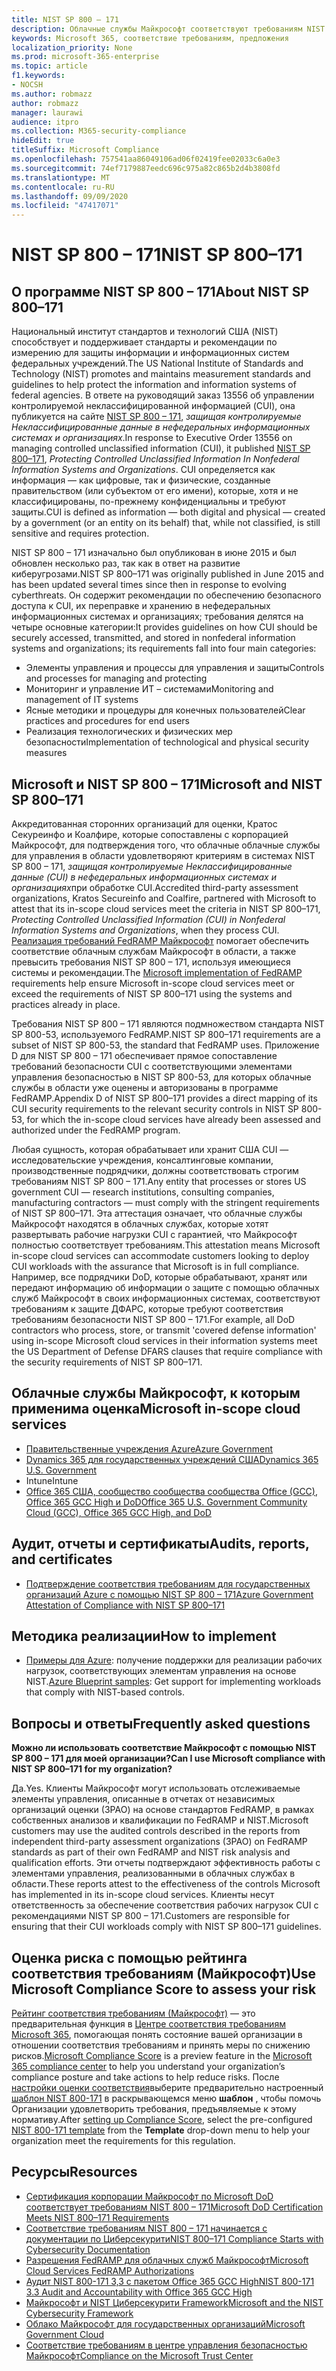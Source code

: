 ```yaml
---
title: NIST SP 800 – 171
description: Облачные службы Майкрософт соответствуют требованиям NIST SP 800 – 171 для защиты контролируемой неклассифицированной информации (CUI) в нефедеральных информационных системах.
keywords: Microsoft 365, соответствие требованиям, предложения
localization_priority: None
ms.prod: microsoft-365-enterprise
ms.topic: article
f1.keywords:
- NOCSH
ms.author: robmazz
author: robmazz
manager: laurawi
audience: itpro
ms.collection: M365-security-compliance
hideEdit: true
titleSuffix: Microsoft Compliance
ms.openlocfilehash: 757541aa86049106ad06f02419fee02033c6a0e3
ms.sourcegitcommit: 74ef7179887eedc696c975a82c865b2d4b3808fd
ms.translationtype: MT
ms.contentlocale: ru-RU
ms.lasthandoff: 09/09/2020
ms.locfileid: "47417071"
---
```

# <a name="nist-sp-800171"></a><span data-ttu-id="976d5-104">NIST SP 800 – 171</span><span class="sxs-lookup"><span data-stu-id="976d5-104">NIST SP 800–171</span></span>

## <a name="about-nist-sp-800171"></a><span data-ttu-id="976d5-105">О программе NIST SP 800 – 171</span><span class="sxs-lookup"><span data-stu-id="976d5-105">About NIST SP 800–171</span></span>

<span data-ttu-id="976d5-106">Национальный институт стандартов и технологий США (NIST) способствует и поддерживает стандарты и рекомендации по измерению для защиты информации и информационных систем федеральных учреждений.</span><span class="sxs-lookup"><span data-stu-id="976d5-106">The US National Institute of Standards and Technology (NIST) promotes and maintains measurement standards and guidelines to help protect the information and information systems of federal agencies.</span></span> <span data-ttu-id="976d5-107">В ответе на руководящий заказ 13556 об управлении контролируемой неклассифицированной информацией (CUI), она публикуется на сайте [NIST SP 800 – 171](https://csrc.nist.gov/publications/detail/sp/800-171/rev-1/final), *защищая контролируемые Неклассифицированные данные в нефедеральных информационных системах и организациях*.</span><span class="sxs-lookup"><span data-stu-id="976d5-107">In response to Executive Order 13556 on managing controlled unclassified information (CUI), it published [NIST SP 800–171](https://csrc.nist.gov/publications/detail/sp/800-171/rev-1/final), *Protecting Controlled Unclassified Information In Nonfederal Information Systems and Organizations*.</span></span> <span data-ttu-id="976d5-108">CUI определяется как информация — как цифровые, так и физические, созданные правительством (или субъектом от его имени), которые, хотя и не классифицированы, по-прежнему конфиденциальны и требуют защиты.</span><span class="sxs-lookup"><span data-stu-id="976d5-108">CUI is defined as information — both digital and physical — created by a government (or an entity on its behalf) that, while not classified, is still sensitive and requires protection.</span></span>

<span data-ttu-id="976d5-109">NIST SP 800 – 171 изначально был опубликован в июне 2015 и был обновлен несколько раз, так как в ответ на развитие киберугрозами.</span><span class="sxs-lookup"><span data-stu-id="976d5-109">NIST SP 800–171 was originally published in June 2015 and has been updated several times since then in response to evolving cyberthreats.</span></span> <span data-ttu-id="976d5-110">Он содержит рекомендации по обеспечению безопасного доступа к CUI, их переправке и хранению в нефедеральных информационных системах и организациях; требования делятся на четыре основные категории:</span><span class="sxs-lookup"><span data-stu-id="976d5-110">It provides guidelines on how CUI should be securely accessed, transmitted, and stored in nonfederal information systems and organizations; its requirements fall into four main categories:</span></span>

- <span data-ttu-id="976d5-111">Элементы управления и процессы для управления и защиты</span><span class="sxs-lookup"><span data-stu-id="976d5-111">Controls and processes for managing and protecting</span></span>
- <span data-ttu-id="976d5-112">Мониторинг и управление ИТ – системами</span><span class="sxs-lookup"><span data-stu-id="976d5-112">Monitoring and management of IT systems</span></span>
- <span data-ttu-id="976d5-113">Ясные методики и процедуры для конечных пользователей</span><span class="sxs-lookup"><span data-stu-id="976d5-113">Clear practices and procedures for end users</span></span>
- <span data-ttu-id="976d5-114">Реализация технологических и физических мер безопасности</span><span class="sxs-lookup"><span data-stu-id="976d5-114">Implementation of technological and physical security measures</span></span>

## <a name="microsoft-and-nist-sp-800171"></a><span data-ttu-id="976d5-115">Microsoft и NIST SP 800 – 171</span><span class="sxs-lookup"><span data-stu-id="976d5-115">Microsoft and NIST SP 800–171</span></span>

<span data-ttu-id="976d5-116">Аккредитованная сторонних организаций для оценки, Кратос Секуреинфо и Коалфире, которые сопоставлены с корпорацией Майкрософт, для подтверждения того, что облачные облачные службы для управления в области удовлетворяют критериям в системах NIST SP 800 – 171, *защищая контролируемые Неклассифицированные данные (CUI) в нефедеральных информационных системах и организациях*при обработке CUI.</span><span class="sxs-lookup"><span data-stu-id="976d5-116">Accredited third-party assessment organizations, Kratos Secureinfo and Coalfire, partnered with Microsoft to attest that its in-scope cloud services meet the criteria in NIST SP 800–171, *Protecting Controlled Unclassified Information (CUI) in Nonfederal Information Systems and Organizations*, when they process CUI.</span></span> <span data-ttu-id="976d5-117">[Реализация требований FedRAMP Майкрософт](offering-fedramp.md) помогает обеспечить соответствие облачным службам Майкрософт в области, а также превысить требования NIST SP 800 – 171, используя имеющиеся системы и рекомендации.</span><span class="sxs-lookup"><span data-stu-id="976d5-117">The [Microsoft implementation of FedRAMP](offering-fedramp.md) requirements help ensure Microsoft in-scope cloud services meet or exceed the requirements of NIST SP 800–171 using the systems and practices already in place.</span></span>

<span data-ttu-id="976d5-118">Требования NIST SP 800 – 171 являются подмножеством стандарта NIST SP 800-53, используемого FedRAMP.</span><span class="sxs-lookup"><span data-stu-id="976d5-118">NIST SP 800–171 requirements are a subset of NIST SP 800-53, the standard that FedRAMP uses.</span></span> <span data-ttu-id="976d5-119">Приложение D для NIST SP 800 – 171 обеспечивает прямое сопоставление требований безопасности CUI с соответствующими элементами управления безопасностью в NIST SP 800-53, для которых облачные службы в области уже оценены и авторизованы в программе FedRAMP.</span><span class="sxs-lookup"><span data-stu-id="976d5-119">Appendix D of NIST SP 800–171 provides a direct mapping of its CUI security requirements to the relevant security controls in NIST SP 800-53, for which the in-scope cloud services have already been assessed and authorized under the FedRAMP program.</span></span>

<span data-ttu-id="976d5-120">Любая сущность, которая обрабатывает или хранит США CUI — исследовательские учреждения, консалтинговые компании, производственные подрядчики, должны соответствовать строгим требованиям NIST SP 800 – 171.</span><span class="sxs-lookup"><span data-stu-id="976d5-120">Any entity that processes or stores US government CUI — research institutions, consulting companies, manufacturing contractors — must comply with the stringent requirements of NIST SP 800–171.</span></span> <span data-ttu-id="976d5-121">Эта аттестация означает, что облачные службы Майкрософт находятся в облачных службах, которые хотят развертывать рабочие нагрузки CUI с гарантией, что Майкрософт полностью соответствует требованиям.</span><span class="sxs-lookup"><span data-stu-id="976d5-121">This attestation means Microsoft in-scope cloud services can accommodate customers looking to deploy CUI workloads with the assurance that Microsoft is in full compliance.</span></span> <span data-ttu-id="976d5-122">Например, все подрядчики DoD, которые обрабатывают, хранят или передают информацию об информации о защите с помощью облачных служб Майкрософт в своих информационных системах, соответствуют требованиям к защите ДФАРС, которые требуют соответствия требованиям безопасности NIST SP 800 – 171.</span><span class="sxs-lookup"><span data-stu-id="976d5-122">For example, all DoD contractors who process, store, or transmit 'covered defense information' using in-scope Microsoft cloud services in their information systems meet the US Department of Defense DFARS clauses that require compliance with the security requirements of NIST SP 800–171.</span></span>

## <a name="microsoft-in-scope-cloud-services"></a><span data-ttu-id="976d5-123">Облачные службы Майкрософт, к которым применима оценка</span><span class="sxs-lookup"><span data-stu-id="976d5-123">Microsoft in-scope cloud services</span></span>

- [<span data-ttu-id="976d5-124">Правительственные учреждения Azure</span><span class="sxs-lookup"><span data-stu-id="976d5-124">Azure Government</span></span>](https://aka.ms/AzureCompliance)
- [<span data-ttu-id="976d5-125">Dynamics 365 для государственных учреждений США</span><span class="sxs-lookup"><span data-stu-id="976d5-125">Dynamics 365 U.S. Government</span></span>](https://aka.ms/d365-compliance-list)
- <span data-ttu-id="976d5-126">Intune</span><span class="sxs-lookup"><span data-stu-id="976d5-126">Intune</span></span>
- [<span data-ttu-id="976d5-127">Office 365 США, сообщество сообщества сообщества Office (GCC), Office 365 GCC High и DoD</span><span class="sxs-lookup"><span data-stu-id="976d5-127">Office 365 U.S. Government Community Cloud (GCC), Office 365 GCC High, and DoD</span></span>](https://aka.ms/o365-compliance-framework)

## <a name="audits-reports-and-certificates"></a><span data-ttu-id="976d5-128">Аудит, отчеты и сертификаты</span><span class="sxs-lookup"><span data-stu-id="976d5-128">Audits, reports, and certificates</span></span>

- [<span data-ttu-id="976d5-129">Подтверждение соответствия требованиям для государственных организаций Azure с помощью NIST SP 800 – 171</span><span class="sxs-lookup"><span data-stu-id="976d5-129">Azure Government Attestation of Compliance with NIST SP 800–171</span></span>](https://aka.ms/Azure-NIST-800-171)

## <a name="how-to-implement"></a><span data-ttu-id="976d5-130">Методика реализации</span><span class="sxs-lookup"><span data-stu-id="976d5-130">How to implement</span></span>

- <span data-ttu-id="976d5-131">[Примеры для Azure](https://docs.microsoft.com/azure/governance/blueprints/samples/): получение поддержки для реализации рабочих нагрузок, соответствующих элементам управления на основе NIST.</span><span class="sxs-lookup"><span data-stu-id="976d5-131">[Azure Blueprint samples](https://docs.microsoft.com/azure/governance/blueprints/samples/): Get support for implementing workloads that comply with NIST-based controls.</span></span>

## <a name="frequently-asked-questions"></a><span data-ttu-id="976d5-132">Вопросы и ответы</span><span class="sxs-lookup"><span data-stu-id="976d5-132">Frequently asked questions</span></span>

<span data-ttu-id="976d5-133">**Можно ли использовать соответствие Майкрософт с помощью NIST SP 800 – 171 для моей организации?**</span><span class="sxs-lookup"><span data-stu-id="976d5-133">**Can I use Microsoft compliance with NIST SP 800–171 for my organization?**</span></span>

<span data-ttu-id="976d5-134">Да.</span><span class="sxs-lookup"><span data-stu-id="976d5-134">Yes.</span></span> <span data-ttu-id="976d5-135">Клиенты Майкрософт могут использовать отслеживаемые элементы управления, описанные в отчетах от независимых организаций оценки (3PAO) на основе стандартов FedRAMP, в рамках собственных анализов и квалификации по FedRAMP и NIST.</span><span class="sxs-lookup"><span data-stu-id="976d5-135">Microsoft customers may use the audited controls described in the reports from independent third-party assessment organizations (3PAO) on FedRAMP standards as part of their own FedRAMP and NIST risk analysis and qualification efforts.</span></span> <span data-ttu-id="976d5-136">Эти отчеты подтверждают эффективность работы с элементами управления, реализованными в облачных службах в области.</span><span class="sxs-lookup"><span data-stu-id="976d5-136">These reports attest to the effectiveness of the controls Microsoft has implemented in its in-scope cloud services.</span></span> <span data-ttu-id="976d5-137">Клиенты несут ответственность за обеспечение соответствия рабочих нагрузок CUI с рекомендациями NIST SP 800 – 171.</span><span class="sxs-lookup"><span data-stu-id="976d5-137">Customers are responsible for ensuring that their CUI workloads comply with NIST SP 800–171 guidelines.</span></span>

## <a name="use-microsoft-compliance-score-to-assess-your-risk"></a><span data-ttu-id="976d5-138">Оценка риска с помощью рейтинга соответствия требованиям (Майкрософт)</span><span class="sxs-lookup"><span data-stu-id="976d5-138">Use Microsoft Compliance Score to assess your risk</span></span>

<span data-ttu-id="976d5-139">[Рейтинг соответствия требованиям (Майкрософт)](compliance-score.md) — это предварительная функция в [Центре соответствия требованиям Microsoft 365](microsoft-365-compliance-center.md), помогающая понять состояние вашей организации в отношении соответствия требованиям и принять меры по снижению рисков.</span><span class="sxs-lookup"><span data-stu-id="976d5-139">[Microsoft Compliance Score](compliance-score.md) is a preview feature in the [Microsoft 365 compliance center](microsoft-365-compliance-center.md) to help you understand your organization’s compliance posture and take actions to help reduce risks.</span></span> <span data-ttu-id="976d5-140">После [настройки оценки соответствия](compliance-score-setup.md)выберите предварительно настроенный [шаблон NIST 800-171](https://go.microsoft.com/fwlink/?linkid=2117526) в раскрывающемся меню **шаблон** , чтобы помочь Организации удовлетворить требования, предъявляемые к этому нормативу.</span><span class="sxs-lookup"><span data-stu-id="976d5-140">After [setting up Compliance Score](compliance-score-setup.md), select the pre-configured [NIST 800-171 template](https://go.microsoft.com/fwlink/?linkid=2117526) from the **Template** drop-down menu to help your organization meet the requirements for this regulation.</span></span>

## <a name="resources"></a><span data-ttu-id="976d5-141">Ресурсы</span><span class="sxs-lookup"><span data-stu-id="976d5-141">Resources</span></span>

- [<span data-ttu-id="976d5-142">Сертификация корпорации Майкрософт по Microsoft DoD соответствует требованиям NIST 800 – 171</span><span class="sxs-lookup"><span data-stu-id="976d5-142">Microsoft DoD Certification Meets NIST 800–171 Requirements</span></span>](offering-DoD-DISA-L2-L4-L5.md)
- [<span data-ttu-id="976d5-143">Соответствие требованиям NIST 800 – 171 начинается с документации по Циберсекурити</span><span class="sxs-lookup"><span data-stu-id="976d5-143">NIST 800–171 Compliance Starts with Cybersecurity Documentation</span></span>](https://www.nist800171.com/)
- [<span data-ttu-id="976d5-144">Разрешения FedRAMP для облачных служб Майкрософт</span><span class="sxs-lookup"><span data-stu-id="976d5-144">Microsoft Cloud Services FedRAMP Authorizations</span></span>](https://marketplace.fedramp.gov/index.html?status=Compliant&sort=productName#/products)
- [<span data-ttu-id="976d5-145">Аудит NIST 800-171 3,3 с пакетом Office 365 GCC High</span><span class="sxs-lookup"><span data-stu-id="976d5-145">NIST 800-171 3.3 Audit and Accountability with Office 365 GCC High</span></span>](https://info.summit7systems.com/blog/nist-3.3-audit-and-accountability-with-office-365)
- [<span data-ttu-id="976d5-146">Майкрософт и NIST Циберсекурити Framework</span><span class="sxs-lookup"><span data-stu-id="976d5-146">Microsoft and the NIST Cybersecurity Framework</span></span>](offering-nist-csf.md)
- [<span data-ttu-id="976d5-147">Облако Майкрософт для государственных организаций</span><span class="sxs-lookup"><span data-stu-id="976d5-147">Microsoft Government Cloud</span></span>](https://www.microsoft.com/enterprise/government)
- [<span data-ttu-id="976d5-148">Соответствие требованиям в центре управления безопасностью Майкрософт</span><span class="sxs-lookup"><span data-stu-id="976d5-148">Compliance on the Microsoft Trust Center</span></span>](https://www.microsoft.com/trust-center/compliance/compliance-overview)
